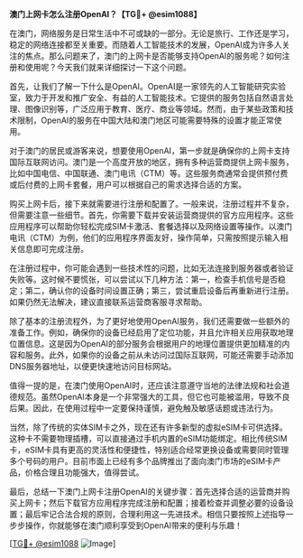 **澳门上网卡怎么注册OpenAI？【TG💪+ @esim1088】**

在澳门，网络服务是日常生活中不可或缺的一部分。无论是旅行、工作还是学习，稳定的网络连接都至关重要。而随着人工智能技术的发展，OpenAI成为许多人关注的焦点。那么问题来了，澳门的上网卡是否能够支持OpenAI的服务呢？如何注册和使用呢？今天我们就来详细探讨一下这个问题。

首先，让我们了解一下什么是OpenAI。OpenAI是一家领先的人工智能研究实验室，致力于开发和推广安全、有益的人工智能技术。它提供的服务包括自然语言处理、图像识别等，广泛应用于教育、医疗、商业等领域。然而，由于某些政策和技术限制，OpenAI的服务在中国大陆和澳门地区可能需要特殊的设置才能正常使用。

对于澳门的居民或游客来说，想要使用OpenAI，第一步就是确保你的上网卡支持国际互联网访问。澳门是一个高度开放的地区，拥有多种运营商提供上网卡服务，比如中国电信、中国联通、澳门电讯（CTM）等。这些服务商通常会提供预付费或后付费的上网卡套餐，用户可以根据自己的需求选择合适的方案。

购买上网卡后，接下来就需要进行注册和配置了。一般来说，注册过程并不复杂，但需要注意一些细节。首先，你需要下载并安装运营商提供的官方应用程序。这些应用程序可以帮助你轻松完成SIM卡激活、套餐选择以及网络设置等操作。以澳门电讯（CTM）为例，他们的应用程序界面友好，操作简单，只需按照提示输入相关信息即可完成注册。

在注册过程中，你可能会遇到一些技术性的问题，比如无法连接到服务器或者验证失败等。这时候不要慌张，可以尝试以下几种方法：第一，检查手机信号是否稳定；第二，确认你的设备时间设置正确；第三，尝试重启设备后再重新进行注册。如果仍然无法解决，建议直接联系运营商客服寻求帮助。

除了基本的注册流程外，为了更好地使用OpenAI服务，我们还需要做一些额外的准备工作。例如，确保你的设备已经启用了定位功能，并且允许相关应用获取地理位置信息。这是因为OpenAI的部分服务会根据用户的地理位置提供更加精准的内容和服务。此外，如果你的设备之前从未访问过国际互联网，可能还需要手动添加DNS服务器地址，以便更快速地访问目标网站。

值得一提的是，在澳门使用OpenAI时，还应该注意遵守当地的法律法规和社会道德规范。虽然OpenAI本身是一个非常强大的工具，但它也可能被滥用，导致不良后果。因此，在使用过程中一定要保持谨慎，避免触及敏感话题或违法行为。

当然，除了传统的实体SIM卡之外，现在还有许多新型的虚拟eSIM卡可供选择。这种卡不需要物理插槽，可以直接通过手机内置的eSIM功能绑定。相比传统SIM卡，eSIM卡具有更高的灵活性和便捷性，特别适合经常更换设备或需要同时管理多个号码的用户。目前市面上已经有多个品牌推出了面向澳门市场的eSIM卡产品，价格合理且功能强大，值得尝试。

最后，总结一下澳门上网卡注册OpenAI的关键步骤：首先选择合适的运营商并购买上网卡；然后下载官方应用程序完成注册和配置；接着检查并调整必要的设备设置；最后牢记合法合规的原则，合理利用这一先进技术。相信只要按照上述指导一步步操作，你就能够在澳门顺利享受到OpenAI带来的便利与乐趣！

[[TG💪+ @esim1088](https://t.me/s/esim1088) ![Image](https://i.postimg.cc/4NQfJmqS/Snipaste-2025-05-13-00-14-12.png)]